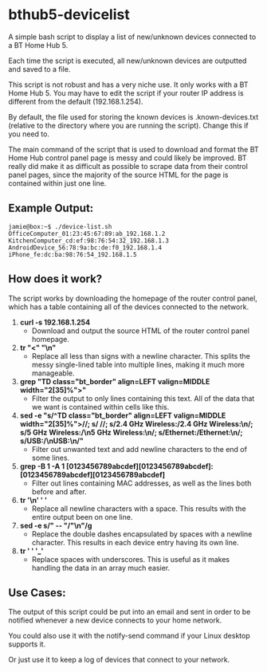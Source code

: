 # bthub5-devicelist

A simple bash script to display a list of new/unknown devices connected to a BT Home Hub 5.

Each time the script is executed, all new/unknown devices are outputted and saved to a file.

This script is not robust and has a very niche use. It only works with a BT Home Hub 5. You may have to edit the script if your router IP address is different from the default (192.168.1.254).

By default, the file used for storing the known devices is .known-devices.txt (relative to the directory where you are running the script). Change this if you need to.

The main command of the script that is used to download and format the BT Home Hub control panel page is messy and could likely be improved. BT really did make it as difficult as possible to scrape data from their control panel pages, since the majority of the source HTML for the page is contained within just one line.

## Example Output:

    jamie@box:~$ ./device-list.sh
    OfficeComputer_01:23:45:67:89:ab_192.168.1.2
    KitchenComputer_cd:ef:98:76:54:32_192.168.1.3
    AndroidDevice_56:78:9a:bc:de:f0_192.168.1.4
    iPhone_fe:dc:ba:98:76:54_192.168.1.5

## How does it work?

The script works by downloading the homepage of the router control panel, which has a table containing all of the devices connected to the network.

1. **curl -s 192.168.1.254**
   * Download and output the source HTML of the router control panel homepage.
2. **tr "<" "\n"**
   * Replace all less than signs with a newline character. This splits the messy single-lined table into multiple lines, making it much more manageable.
3. **grep "TD class=\"bt_border\" align=LEFT valign=MIDDLE width=\"2[35]%\">"**
   * Filter the output to only lines containing this text. All of the data that we want is contained within cells like this.
4. **sed -e "s/^TD class=\"bt_border\" align=LEFT valign=MIDDLE width=\"2[35]%\">//; s/&nbsp;//; s/2.4 GHz Wireless:/2.4 GHz Wireless:\n/; s/5 GHz Wireless:/\n5 GHz Wireless:\n/; s/Ethernet:/Ethernet:\n/; s/USB:/\nUSB:\n/"**
   * Filter out unwanted text and add newline characters to the end of some lines.
5. **grep -B 1 -A 1 [0123456789abcdef][0123456789abcdef]:[0123456789abcdef][0123456789abcdef]**
   * Filter out lines containing MAC addresses, as well as the lines both before and after.
6. **tr '\n' ' '**
   * Replace all newline characters with a space. This results with the entire output been on one line.
7. **sed -e s/" -- "/"\n"/g**
   * Replace the double dashes encapsulated by spaces with a newline character. This results in each device entry having its own line.
8. **tr ' ' '_'**
   * Replace spaces with underscores. This is useful as it makes handling the data in an array much easier.

## Use Cases:

The output of this script could be put into an email and sent in order to be notified whenever a new device connects to your home network.

You could also use it with the notify-send command if your Linux desktop supports it.

Or just use it to keep a log of devices that connect to your network.

